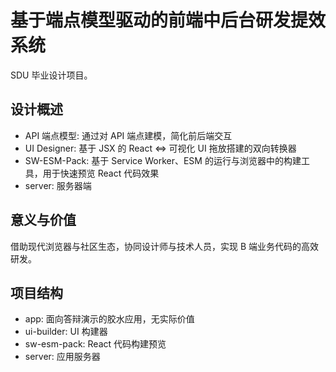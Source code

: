 # 基于端点模型驱动的前端中后台研发提效系统

SDU 毕业设计项目。

## 设计概述

- API 端点模型: 通过对 API 端点建模，简化前后端交互
- UI Designer: 基于 JSX 的 React <=> 可视化 UI 拖放搭建的双向转换器
- SW-ESM-Pack: 基于 Service Worker、ESM 的运行与浏览器中的构建工具，用于快速预览 React 代码效果
- server: 服务器端

## 意义与价值

借助现代浏览器与社区生态，协同设计师与技术人员，实现 B 端业务代码的高效研发。

## 项目结构

- app: 面向答辩演示的胶水应用，无实际价值
- ui-builder: UI 构建器
- sw-esm-pack: React 代码构建预览
- server: 应用服务器
